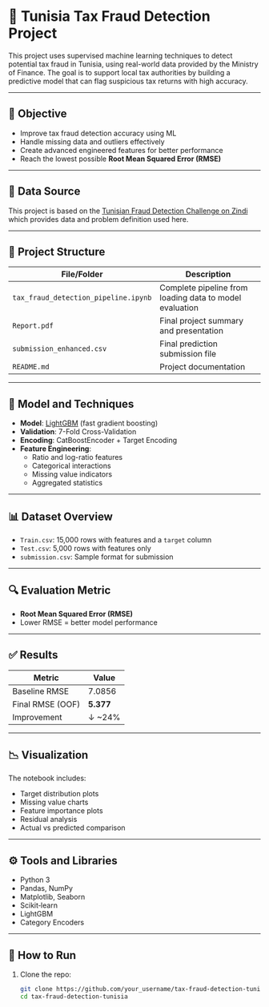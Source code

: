 # 🧾 Tunisia Tax Fraud Detection Project

This project uses supervised machine learning techniques to detect potential tax fraud in Tunisia, using real-world data provided by the Ministry of Finance. The goal is to support local tax authorities by building a predictive model that can flag suspicious tax returns with high accuracy.

---

## 📌 Objective

- Improve tax fraud detection accuracy using ML  
- Handle missing data and outliers effectively  
- Create advanced engineered features for better performance  
- Reach the lowest possible **Root Mean Squared Error (RMSE)**  

---

## 🔗 Data Source

This project is based on the [Tunisian Fraud Detection Challenge on Zindi](https://zindi.africa/competitions/tunisian-fraud-detection)  
which provides data and problem definition used here.

---

## 📁 Project Structure

| File/Folder            | Description |
|------------------------|-------------|
| `tax_fraud_detection_pipeline.ipynb` | Complete pipeline from loading data to model evaluation |
| `Report.pdf`           | Final project summary and presentation |
| `submission_enhanced.csv` | Final prediction submission file |
| `README.md`            | Project documentation |

---

## 🧪 Model and Techniques

- **Model**: [LightGBM](https://lightgbm.readthedocs.io/) (fast gradient boosting)
- **Validation**: 7-Fold Cross-Validation  
- **Encoding**: CatBoostEncoder + Target Encoding  
- **Feature Engineering**:  
  - Ratio and log-ratio features  
  - Categorical interactions  
  - Missing value indicators  
  - Aggregated statistics  

---

## 📊 Dataset Overview

- `Train.csv`: 15,000 rows with features and a `target` column  
- `Test.csv`: 5,000 rows with features only  
- `submission.csv`: Sample format for submission  

---

## 🔍 Evaluation Metric

- **Root Mean Squared Error (RMSE)**  
- Lower RMSE = better model performance  

---

## ✅ Results

| Metric               | Value     |
|----------------------|-----------|
| Baseline RMSE        | 7.0856    |
| Final RMSE (OOF)     | **5.377** |
| Improvement          | ↓ ~24%    |

---

## 📉 Visualization

The notebook includes:  
- Target distribution plots  
- Missing value charts  
- Feature importance plots  
- Residual analysis  
- Actual vs predicted comparison  

---

## ⚙️ Tools and Libraries

- Python 3  
- Pandas, NumPy  
- Matplotlib, Seaborn  
- Scikit‑learn  
- LightGBM  
- Category Encoders  

---

## 🚀 How to Run

1. Clone the repo:
   ```bash
   git clone https://github.com/your_username/tax-fraud-detection-tunisia.git
   cd tax-fraud-detection-tunisia
